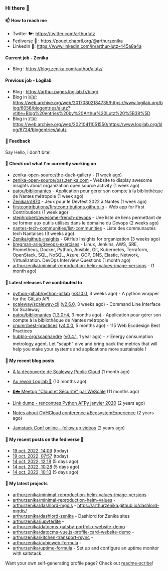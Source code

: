 ### Hi there 👋

#### 📫 How to reach me

- Twitter 🐦: https://twitter.com/arthurlutz
- Fediverse 🐘 : https://pouet.chapril.org/@arthurzenika
- LinkedIn 👔:  https://www.linkedin.com/in/arthur-lutz-445a8a4a

#### Current job - Zenika 

- Blog : https://blog.zenika.com/author/alutz/

#### Previous job - Logilab

- Blog : https://arthur.pages.logilab.fr/blog/
- Blog in 🇬🇧: https://web.archive.org/web/20170802184735/https://www.logilab.org/blog/6056/blogentries/alutz?vtitle=Blog%20entries%20by%20Arthur%20Lutz%20%5B38%5D
- Blog in 🇫🇷: https://web.archive.org/web/20210411051550/https://www.logilab.org/blog/6724/blogentries/alutz

#### 💬 Feedback

Say Hello, I don't bite!

#### 👷 Check out what I'm currently working on

- [zenika-open-source/the-duck-gallery](https://github.com/zenika-open-source/the-duck-gallery) -  (1 week ago)
- [zenika-open-source/oss.zenika.com](https://github.com/zenika-open-source/oss.zenika.com) - Website to display awesome insights about organization open source activity (1 week ago)
- [patou/biblionantes](https://github.com/patou/biblionantes) - Application pour gérer son compte à la bibliothèque de Nantes métropole (1 week ago)
- [Zenika/n1870](https://github.com/Zenika/n1870) - Jeux pour le Devfest 2022 à Nantes (1 week ago)
- [firstcontributions/firstcontributions.github.io](https://github.com/firstcontributions/firstcontributions.github.io) - Web app for First Contributions (1 week ago)
- [stephrobert/awesome-french-devops](https://github.com/stephrobert/awesome-french-devops) - Une liste de liens permettant de se former aux outils utilisés dans le domaine du Devops (2 weeks ago)
- [nantes-tech-communities/list-communities](https://github.com/nantes-tech-communities/list-communities) - Liste des communautés tech Nantaises (3 weeks ago)
- [Zenika/github-insights](https://github.com/Zenika/github-insights) - GitHub Insights for organization (3 weeks ago)
- [bregman-arie/devops-exercises](https://github.com/bregman-arie/devops-exercises) - Linux, Jenkins, AWS, SRE, Prometheus, Docker, Python, Ansible, Git, Kubernetes, Terraform, OpenStack, SQL, NoSQL, Azure, GCP, DNS, Elastic, Network, Virtualization. DevOps Interview Questions (1 month ago)
- [arthurzenika/minimal-reproduction-helm-values-image-versions](https://github.com/arthurzenika/minimal-reproduction-helm-values-image-versions) -  (1 month ago)


#### 🔭 Latest releases I've contributed to

- [python-gitlab/python-gitlab](https://github.com/python-gitlab/python-gitlab) ([v3.10.0](https://github.com/python-gitlab/python-gitlab/releases/tag/v3.10.0), 3 weeks ago) - A python wrapper for the GitLab API.
- [scaleway/scaleway-cli](https://github.com/scaleway/scaleway-cli) ([v2.6.0](https://github.com/scaleway/scaleway-cli/releases/tag/v2.6.0), 3 weeks ago) - Command Line Interface for Scaleway
- [patou/biblionantes](https://github.com/patou/biblionantes) ([1.3.0&#43;4](https://github.com/patou/biblionantes/releases/tag/1.3.0%2B4), 3 months ago) - Application pour gérer son compte à la bibliothèque de Nantes métropole
- [cnumr/best-practices](https://github.com/cnumr/best-practices) ([v4.0.0](https://github.com/cnumr/best-practices/releases/tag/v4.0.0), 5 months ago) - 115 Web Ecodesign Best Practices
- [hubblo-org/scaphandre](https://github.com/hubblo-org/scaphandre) ([v0.4.1](https://github.com/hubblo-org/scaphandre/releases/tag/v0.4.1), 1 year ago) - ⚡ Energy consumption metrology agent. Let &#34;scaph&#34; dive and bring back the metrics that will help you make your systems and applications more sustainable !

#### 📜 My recent blog posts 

- [À la découverte de Scaleway Public Cloud](https://blog.zenika.com/2022/09/07/a-la-decouverte-de-scaleway-public-cloud/) (1 month ago)

- [Au revoir Logilab 👋](https://arthur.pages.logilab.fr/blog/au-revoir-logilab.html) (10 months ago)
- [🔒☁️ Meetup &#34;Cloud et Sécurité&#34; par WeScale](https://arthur.pages.logilab.fr/blog/meetup-cloud-et-securite-par-wescale.html) (11 months ago)
- [Link dump - rencontres Python AFPy janvier 2020](https://arthur.pages.logilab.fr/blog/link-dump-rencontres-python-afpy-janvier-2020.html) (2 years ago)
- [Notes about OVHCloud conference #EcosystemExperience](https://arthur.pages.logilab.fr/blog/notes-about-ovhcloud-conference-ecosystemexperience.html) (2 years ago)
- [Jamstack Conf online - follow up videos](https://arthur.pages.logilab.fr/blog/jamstack-conf-online-follow-up-videos.html) (2 years ago)

#### 📜 My recent posts on the fediverse 🐘

- [19 oct. 2022, 14:09](https://pouet.chapril.org/@arthurzenika/109195334862628153) (today)
- [19 oct. 2022, 07:57](https://pouet.chapril.org/@arthurzenika/109193873318058348) (today)
- [14 oct. 2022, 12:18](https://pouet.chapril.org/@arthurzenika/109166585493536412) (5 days ago)
- [14 oct. 2022, 10:28](https://pouet.chapril.org/@arthurzenika/109166152967194411) (5 days ago)
- [14 oct. 2022, 10:13](https://pouet.chapril.org/@arthurzenika/109166095361332318) (5 days ago)

#### 🌱 My latest projects

- [arthurzenika/minimal-reproduction-helm-values-image-versions](https://github.com/arthurzenika/minimal-reproduction-helm-values-image-versions) - 
- [arthurzenika/minimal-reproduction-helm-values](https://github.com/arthurzenika/minimal-reproduction-helm-values) - 
- [arthurzenika/dashlord-mgdis](https://github.com/arthurzenika/dashlord-mgdis) - https://arthurzenika.github.io/dashlord-mgdis/
- [arthurzenika/dashlord-zenika](https://github.com/arthurzenika/dashlord-zenika) - Dashlord for Zenika sites
- [arthurzenika/jupyterlite](https://github.com/arthurzenika/jupyterlite) - 
- [arthurzenika/datocms-gatsby-portfolio-website-demo](https://github.com/arthurzenika/datocms-gatsby-portfolio-website-demo) - 
- [arthurzenika/datocms-vue.js-profile-card-website-demo](https://github.com/arthurzenika/datocms-vue.js-profile-card-website-demo) - 
- [arthurzenika/kitchen-transport-rsync](https://github.com/arthurzenika/kitchen-transport-rsync) - 
- [arthurzenika/cubicweb-formula](https://github.com/arthurzenika/cubicweb-formula) - 
- [arthurzenika/uptime-formula](https://github.com/arthurzenika/uptime-formula) -  Set up and configure an uptime monitor with saltstack



Want your own self-generating profile page? Check out [readme-scribe](https://github.com/muesli/readme-scribe)!
